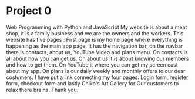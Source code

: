 # Project 0

Web Programming with Python and JavaScript
My website is about a meat shop, it is a family business and we are the owners
and the workers.
This website has five pages :
First page is my home page where everything is happening as the main app page.
It has the navigation bar, on the navbar there is contacts, about us, YouTube Video
and plans menu.
On contacts is all about how you can get us.
On about us it is about knowing our members and how to get them.
On YouTube it where you can get my screen cast about my app.
On plans is our daily weekly and monthly offers to our dear costumers.
I have put a link connecting my four pages:
Login form, register form, checkout form and lastly Chiko's Art Gallery for Our
customers to relax there brains.
Thank you.

